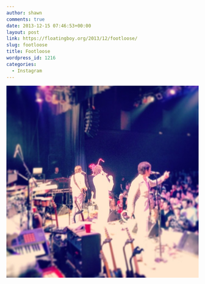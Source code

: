 ```yaml
---
author: shawn
comments: true
date: 2013-12-15 07:46:53+00:00
layout: post
link: https://floatingboy.org/2013/12/footloose/
slug: footloose
title: Footloose
wordpress_id: 1216
categories:
  - Instagram
---
```


[![Footloose](/assets/media/2013/12/6c5ee684654311e3b7ee0e0b0d7ce679_8.jpg)](/assets/media/2013/12/6c5ee684654311e3b7ee0e0b0d7ce679_8.jpg)
